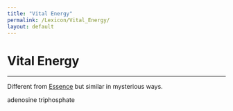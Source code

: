 ```yaml
---
title: "Vital Energy"
permalink: /Lexicon/Vital_Energy/
layout: default
---
```

# Vital Energy
---
Different from [Essence](_Lexicon/Essence.md) but similar in mysterious ways.

adenosine triphosphate 